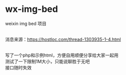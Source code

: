 # wx-img-bed
weixin img bed 项目</br></br>

消息来源：https://hostloc.com/thread-1303935-1-4.html</br></br>

写了一个php和示例html，方便自用顺便分享给大家一起用</br>
测试了一下限制1M大小，只能说聊胜于无吧</br>
接口随时失效
